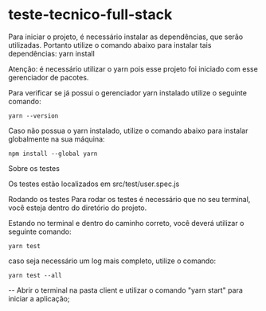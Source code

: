# teste-tecnico-full-stack

Para iniciar o projeto, é necessário instalar as dependências, que serão utilizadas. Portanto utilize o comando abaixo para instalar tais dependências:
    yarn install

Atenção: é necessário utilizar o yarn pois esse projeto foi iniciado com esse gerenciador de pacotes.

Para verificar se já possui o gerenciador yarn instalado utilize o seguinte comando:

    yarn --version

Caso não possua o yarn instalado, utilize o comando abaixo para instalar globalmente na sua máquina:

    npm install --global yarn

Sobre os testes

Os testes estão localizados em src/test/user.spec.js

Rodando os testes
Para rodar os testes é necessário que no seu terminal, você esteja dentro do diretório do projeto.

Estando no terminal e dentro do caminho correto, você deverá utilizar o seguinte comando:

    yarn test
caso seja necessário um log mais completo, utilize o comando:

    yarn test --all


--
Abrir o terminal na pasta client e utilizar o comando "yarn start" para iniciar a aplicação;